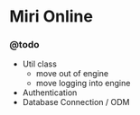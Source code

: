 # Miri Online

### @todo
- Util class
  - move out of engine
  - move logging into engine
- Authentication
- Database Connection / ODM
